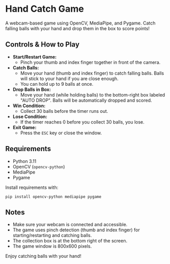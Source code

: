 # Hand Catch Game

A webcam-based game using OpenCV, MediaPipe, and Pygame. Catch falling balls with your hand and drop them in the box to score points!

## Controls & How to Play

- **Start/Restart Game:**
  - Pinch your thumb and index finger together in front of the camera.
- **Catch Balls:**
  - Move your hand (thumb and index finger) to catch falling balls. Balls will stick to your hand if you are close enough.
  - You can hold up to 9 balls at once.
- **Drop Balls in Box:**
  - Move your hand (while holding balls) to the bottom-right box labeled "AUTO DROP". Balls will be automatically dropped and scored.
- **Win Condition:**
  - Collect 30 balls before the timer runs out.
- **Lose Condition:**
  - If the timer reaches 0 before you collect 30 balls, you lose.
- **Exit Game:**
  - Press the `ESC` key or close the window.

## Requirements

- Python 3.11
- OpenCV (`opencv-python`)
- MediaPipe
- Pygame

Install requirements with:

```
pip install opencv-python mediapipe pygame
```

## Notes

- Make sure your webcam is connected and accessible.
- The game uses pinch detection (thumb and index finger) for starting/restarting and catching balls.
- The collection box is at the bottom right of the screen.
- The game window is 800x600 pixels.

Enjoy catching balls with your hand!
